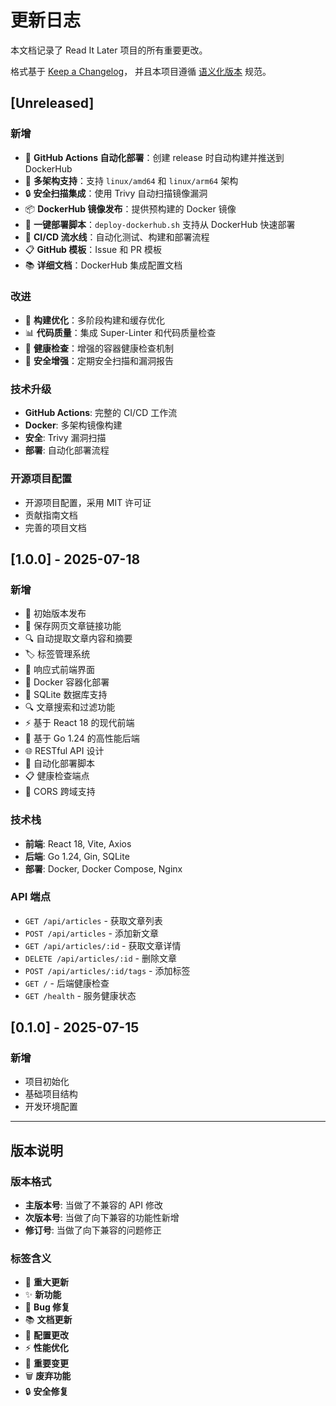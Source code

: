 # 更新日志

本文档记录了 Read It Later 项目的所有重要更改。

格式基于 [Keep a Changelog](https://keepachangelog.com/zh-CN/1.0.0/)，
并且本项目遵循 [语义化版本](https://semver.org/lang/zh-CN/) 规范。

## [Unreleased]

### 新增
- 🐳 **GitHub Actions 自动化部署**：创建 release 时自动构建并推送到 DockerHub
- 🔄 **多架构支持**：支持 `linux/amd64` 和 `linux/arm64` 架构
- 🔒 **安全扫描集成**：使用 Trivy 自动扫描镜像漏洞
- 📦 **DockerHub 镜像发布**：提供预构建的 Docker 镜像
- 🚀 **一键部署脚本**：`deploy-dockerhub.sh` 支持从 DockerHub 快速部署
- 🧪 **CI/CD 流水线**：自动化测试、构建和部署流程
- 📋 **GitHub 模板**：Issue 和 PR 模板
- 📚 **详细文档**：DockerHub 集成配置文档

### 改进
- 🔧 **构建优化**：多阶段构建和缓存优化
- 📊 **代码质量**：集成 Super-Linter 和代码质量检查
- 🏥 **健康检查**：增强的容器健康检查机制
- 🔐 **安全增强**：定期安全扫描和漏洞报告

### 技术升级
- **GitHub Actions**: 完整的 CI/CD 工作流
- **Docker**: 多架构镜像构建
- **安全**: Trivy 漏洞扫描
- **部署**: 自动化部署流程

### 开源项目配置
- 开源项目配置，采用 MIT 许可证
- 贡献指南文档
- 完善的项目文档

## [1.0.0] - 2025-07-18

### 新增
- 🎉 初始版本发布
- 📖 保存网页文章链接功能
- 🔍 自动提取文章内容和摘要
- 🏷️ 标签管理系统
- 📱 响应式前端界面
- 🐳 Docker 容器化部署
- 💾 SQLite 数据库支持
- 🔍 文章搜索和过滤功能
- ⚡ 基于 React 18 的现代前端
- 🚀 基于 Go 1.24 的高性能后端
- 🌐 RESTful API 设计
- 🔧 自动化部署脚本
- 📋 健康检查端点
- 🔄 CORS 跨域支持

### 技术栈
- **前端**: React 18, Vite, Axios
- **后端**: Go 1.24, Gin, SQLite
- **部署**: Docker, Docker Compose, Nginx

### API 端点
- `GET /api/articles` - 获取文章列表
- `POST /api/articles` - 添加新文章
- `GET /api/articles/:id` - 获取文章详情
- `DELETE /api/articles/:id` - 删除文章
- `POST /api/articles/:id/tags` - 添加标签
- `GET /` - 后端健康检查
- `GET /health` - 服务健康状态

## [0.1.0] - 2025-07-15

### 新增
- 项目初始化
- 基础项目结构
- 开发环境配置

---

## 版本说明

### 版本格式
- **主版本号**: 当做了不兼容的 API 修改
- **次版本号**: 当做了向下兼容的功能性新增
- **修订号**: 当做了向下兼容的问题修正

### 标签含义
- 🎉 **重大更新**
- ✨ **新功能**
- 🐛 **Bug 修复**
- 📚 **文档更新**
- 🔧 **配置更改**
- ⚡ **性能优化**
- 🚨 **重要变更**
- 🗑️ **废弃功能**
- 🔒 **安全修复**
